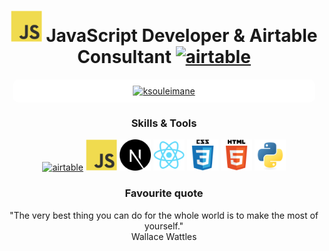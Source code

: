 <h1 align="center">  <img src="https://raw.githubusercontent.com/devicons/devicon/master/icons/javascript/javascript-original.svg" alt="javascript" width="50" height="50"/>
JavaScript Developer & Airtable Consultant   <a href="https://airtable.com/invite/r/Aoj4KzQP" target="blank" ><img src="https://www.vectorlogo.zone/logos/airtable/airtable-icon.svg" alt="airtable" width="50" height="50" href="https://airtable.com/invite/r/Aoj4KzQP"/></a> 
</h1>

<p align="center"> 
  <div align="center" style="background-color: white; padding: 10px; border-radius: 10px; margin: 10px;">
  <a href="https://twitter.com/ksouleimane" target="blank"><img src="https://raw.githubusercontent.com/rahuldkjain/github-profile-readme-generator/master/src/images/icons/Social/twitter.svg" alt="ksouleimane" height="50" width="50" /></a>
  </div>
</p>

<h3 align="center">Skills & Tools</h3>
<p align="center"> 
<a href="https://airtable.com/invite/r/Aoj4KzQP" target="blank" ><img src="https://www.vectorlogo.zone/logos/airtable/airtable-icon.svg" alt="airtable"   width="50" height="50" href="https://airtable.com/invite/r/Aoj4KzQP"/></a> 
  <img src="https://raw.githubusercontent.com/devicons/devicon/master/icons/javascript/javascript-original.svg" alt="javascript" width="50" height="50"/>
  <img src="https://raw.githubusercontent.com/devicons/devicon/master/icons/nextjs/nextjs-original.svg" alt="nextjs" width="50" height="50"/>  
  <img src="https://raw.githubusercontent.com/devicons/devicon/master/icons/react/react-original.svg" alt="react" width="50" height="50"/>
  <img src="https://raw.githubusercontent.com/devicons/devicon/master/icons/css3/css3-original-wordmark.svg" alt="css3" width="50" height="50"/>
  <img src="https://raw.githubusercontent.com/devicons/devicon/master/icons/html5/html5-original-wordmark.svg" alt="html5" width="50" height="50"/>
  <img src="https://raw.githubusercontent.com/devicons/devicon/master/icons/python/python-original.svg" alt="html5" width="50" height="50"/>
</p>

<h3 align="center">Favourite quote</h3>
<p align="center"> 
"The very best thing you can do for the whole world is to make the most of yourself." <br />Wallace Wattles
</p>


